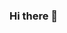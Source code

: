 ### Hi there 👋

<!--
**JeremyWu917/JeremyWu917** is a ✨ _special_ ✨ repository because its `README.md` (this file) appears on your GitHub profile.

Here are some ideas to get you started:

- 🔭 I’m currently working on IIE
- 🌱 I’m currently learning Vue.js as well as React.js
- 👯 I’m looking to collaborate on GitHub about OPC cosponding project
- 🤔 I’m looking for help with OPC
- 💬 Ask me about what you want ask
- 📫 How to reach me: jeremy.wu@foxmail.com
- 😄 Pronouns: JeremyWu
- ⚡ Fun fact: Coding makes me different.
-->
